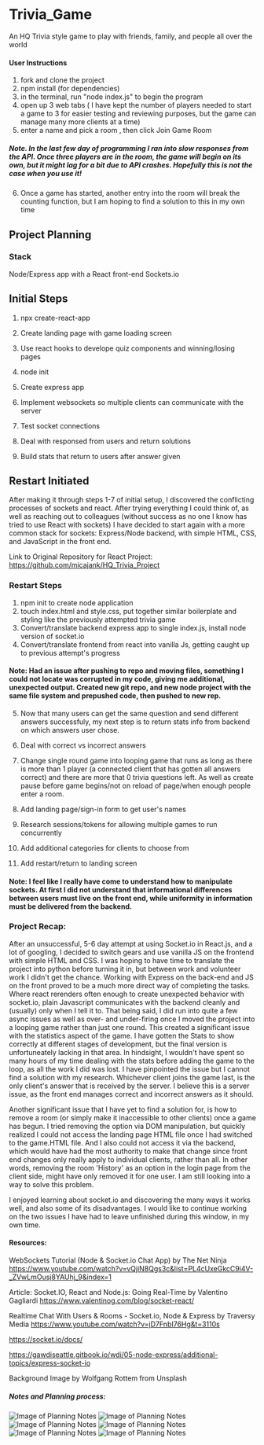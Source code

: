 # Trivia_Game
An HQ Trivia style game to play with friends, family, and people all over the world

#### User Instructions
1. fork and clone the project
2. npm install (for dependencies)
3. in the terminal, run "node index.js" to begin the program
4. open up 3 web tabs ( I have kept the number of players needed to start a game to 3 for easier testing and reviewing purposes, but the game can manage many more clients at a time)
5. enter a name and pick a room , then click Join Game Room
##### Note. In the last few day of programming I ran into slow responses from the API. Once three players are in the room, the game will begin on its own, but it might lag for a bit due to API crashes. Hopefully this is not the case when you use it!
6. Once a game has started, another entry into the room will break the counting function, but I am hoping to find a solution to this in my own time

## Project Planning
### Stack
Node/Express app with a React front-end
Sockets.io

## Initial Steps
1. npx create-react-app 
2. Create landing page with game loading screen
3. Use react hooks to develope quiz components and winning/losing pages

4. node init
5. Create express app
6. Implement websockets so multiple clients can communicate with the server
7. Test socket connections

8. Deal with responsed from users and return solutions
9. Build stats that return to users after answer given

## Restart Initiated
After making it through steps 1-7 of initial setup, I discovered the conflicting processes of sockets and react. After trying everything I could think of, as well as reaching out to colleagues (without success as no one I know has tried to use React with sockets) I have decided to start again with a more common stack for sockets: Express/Node backend, with simple HTML, CSS, and JavaScript in the front end.

Link to Original Repository for React Project:
https://github.com/micajank/HQ_Trivia_Project


### Restart Steps
1. npm init to create node application
2. touch index.html and style.css, put together similar boilerplate and styling like the previously attempted trivia game
3. Convert/translate backend express app to single index.js, install node version of socket.io
4. Convert/translate frontend from react into vanilla Js, getting caught up to previous attempt's progress 
#### Note: Had an issue after pushing to repo and moving files, something I could not locate was corrupted in my code, giving me additional, unexpected output. Created new git repo, and new node project with the same file system and prepushed code, then pushed to new rep.
5. Now that many users can get the same question and send different answers successfuly, my next step is to return stats info from backend on which answers user chose.
6. Deal with correct vs incorrect answers
7. Change single round game into looping game that runs as long as there is more than 1 player (a connected client that has gotten all answers correct) and there are more that 0 trivia questions left. As well as create pause before game begins/not on reload of page/when enough people enter a room.

8. Add landing page/sign-in form to get user's names
9. Research sessions/tokens for allowing multiple games to run concurrently
10. Add additional categories for clients to choose from

11. Add restart/return to landing screen

#### Note: I feel like I really have come to understand how to manipulate sockets. At first I did not understand that informational differences between users must live on the front end, while uniformity in information must be delivered from the backend. 

### Project Recap:

After an unsuccessful, 5-6 day attempt at using Socket.io in React.js, and a lot of googling, I decided to switch gears and use vanilla JS on the frontend with simple HTML and CSS. I was hoping to have time to translate the project into python before turning it in, but between work and volunteer work I didn't get the chance. 
Working with Express on the back-end and JS on the front proved to be a much more direct way of completing the tasks. Where react rerenders often enough to create unexpected behavior with socket.io, plain Javascript communicates with the backend cleanly and (usually) only when I tell it to. That being said, I did run into quite a few async issues as well as over- and under-firing once I moved the project into a looping game rather than just one round. This created a significant issue with the statistics aspect of the game. I have gotten the Stats to show correctly at different stages of development, but the final version is unfortuneately lacking in that area. In hindsight, I wouldn't have spent so many hours of my time dealing with the stats before adding the game to the loop, as all the work I did was lost. 
I have pinpointed the issue but I cannot find a solution with my research. Whichever client joins the game last, is the only client's answer that is received by the server. I believe this is a server issue, as the front end manages correct and incorrect answers as it should.

Another significant issue that I have yet to find a solution for, is how to remove a room (or simply make it inaccessible to other clients) once a game has begun. I tried removing the option via DOM manipulation, but quickly realized I could not access the landing page HTML file once I had switched to the game.HTML file. And I also could not access it via the backend, which would have had the most authority to make that change since front end changes only really apply to individual clients, rather than all. In other words, removing the room 'History' as an option in the login page from the client side, might have only removed it for one user. I am still looking into a way to solve this problem.

I enjoyed learning about socket.io and discovering the many ways it works well, and also some of its disadvantages. I would like to continue working on the two issues I have had to leave unfinished during this window, in my own time. 


#### Resources:
WebSockets Tutorial (Node & Socket.io Chat App) by The Net Ninja
https://www.youtube.com/watch?v=vQjiN8Qgs3c&list=PL4cUxeGkcC9i4V-_ZVwLmOusj8YAUhj_9&index=1

Article: Socket.IO, React and Node.js: Going Real-Time by Valentino Gagliardi
https://www.valentinog.com/blog/socket-react/

Realtime Chat With Users & Rooms - Socket.io, Node & Express by Traversy Media
https://www.youtube.com/watch?v=jD7FnbI76Hg&t=3110s

https://socket.io/docs/

https://gawdiseattle.gitbook.io/wdi/05-node-express/additional-topics/express-socket-io

Background Image by Wolfgang Rottem from Unsplash

##### Notes and Planning process:
![Image of Planning Notes](./public/assets/20200919_224843.jpg)
![Image of Planning Notes](./public/assets/20200919_224901.jpg)
![Image of Planning Notes](./public/assets/20200919_224914.jpg)
![Image of Planning Notes](./public/assets/20200919_224929.jpg)
![Image of Planning Notes](./public/assets/20200919_225001.jpg)
![Image of Planning Notes](./public/assets/20200919_225009.jpg)
